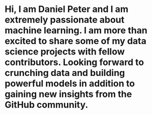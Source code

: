 # Hi, I am Daniel Peter and I am extremely passionate about machine learning. I am more than excited to share some of my data science projects with fellow contributors. Looking forward to crunching data and building powerful models in addition to gaining new insights from the GitHub community.
